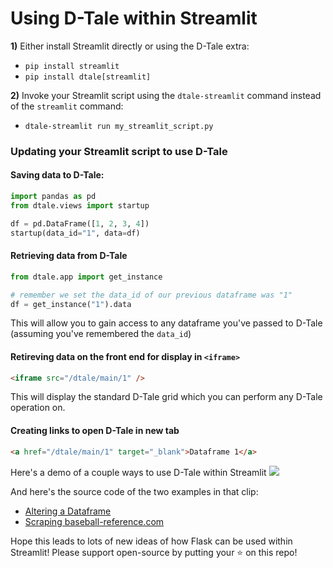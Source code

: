 # Using D-Tale within Streamlit

**1)** Either install Streamlit directly or using the D-Tale extra:
- `pip install streamlit`
- `pip install dtale[streamlit]`

**2)** Invoke your Streamlit script using the `dtale-streamlit` command instead of the `streamlit` command:
- `dtale-streamlit run my_streamlit_script.py`

### Updating your Streamlit script to use D-Tale

#### Saving data to D-Tale:
```python
import pandas as pd
from dtale.views import startup

df = pd.DataFrame([1, 2, 3, 4])
startup(data_id="1", data=df)
```

#### Retrieving data from D-Tale
```python
from dtale.app import get_instance

# remember we set the data_id of our previous dataframe was "1"
df = get_instance("1").data
```
This will allow you to gain access to any dataframe you've passed to D-Tale (assuming you've remembered the `data_id`)

#### Retireving data on the front end for display in `<iframe>`
````html
<iframe src="/dtale/main/1" />
````
This will display the standard D-Tale grid which you can perform any D-Tale operation on.

#### Creating links to open D-Tale in new tab
```html
<a href="/dtale/main/1" target="_blank">Dataframe 1</a>
```

Here's a demo of a couple ways to use D-Tale within Streamlit
[![](http://img.youtube.com/vi/iiT8fQqj4no/0.jpg)](http://www.youtube.com/watch?v=iiT8fQqj4no "D-Tale Streamlit")

And here's the source code of the two examples in that clip:
- [Altering a Dataframe](https://github.com/man-group/dtale/blob/master/docs/streamlit/script_columns_and_code.py)
- [Scraping baseball-reference.com](https://github.com/man-group/dtale/blob/master/docs/streamlit/script_baseball.py)

Hope this leads to lots of new ideas of how Flask can be used within Streamlit! Please support open-source by putting your :star: on this repo!